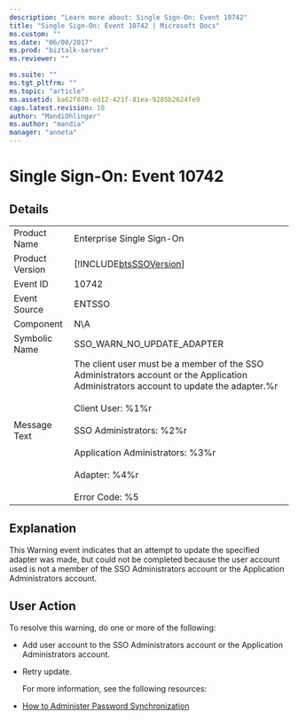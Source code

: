 ```yaml
---
description: "Learn more about: Single Sign-On: Event 10742"
title: "Single Sign-On: Event 10742 | Microsoft Docs"
ms.custom: ""
ms.date: "06/08/2017"
ms.prod: "biztalk-server"
ms.reviewer: ""

ms.suite: ""
ms.tgt_pltfrm: ""
ms.topic: "article"
ms.assetid: ba62f878-ed12-421f-81ea-9285b2624fe9
caps.latest.revision: 10
author: "MandiOhlinger"
ms.author: "mandia"
manager: "anneta"
---
```

# Single Sign-On: Event 10742
## Details  

|                 |                                                                                                                                                                                                                                                                                                            |
|-----------------|------------------------------------------------------------------------------------------------------------------------------------------------------------------------------------------------------------------------------------------------------------------------------------------------------------|
|  Product Name   |                                                                                                                                         Enterprise Single Sign-On                                                                                                                                          |
| Product Version |                                                                                                                         [!INCLUDE[btsSSOVersion](../includes/btsssoversion-md.md)]                                                                                                                         |
|    Event ID     |                                                                                                                                                   10742                                                                                                                                                    |
|  Event Source   |                                                                                                                                                   ENTSSO                                                                                                                                                   |
|    Component    |                                                                                                                                                    N\A                                                                                                                                                     |
|  Symbolic Name  |                                                                                                                                         SSO_WARN_NO_UPDATE_ADAPTER                                                                                                                                         |
|  Message Text   | The client user must be a member of the SSO Administrators account or the Application Administrators account to update the adapter.%r<br /><br /> Client User: %1%r<br /><br /> SSO Administrators: %2%r<br /><br /> Application Administrators: %3%r<br /><br /> Adapter: %4%r<br /><br /> Error Code: %5 |

## Explanation  
 This Warning event indicates that an attempt to update the specified adapter was made, but could not be completed because the user account used is not a member of the SSO Administrators account or the Application Administrators account.  

## User Action  
 To resolve this warning, do one or more of the following:  

- Add user account to the SSO Administrators account or the Application Administrators account.  

- Retry update.  

  For more information, see the following resources:  

- [How to Administer Password Synchronization](../core/how-to-administer-password-synchronization.md)
